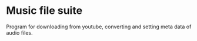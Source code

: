 # Music file suite
Program for downloading from youtube, converting and setting meta data of audio files.

